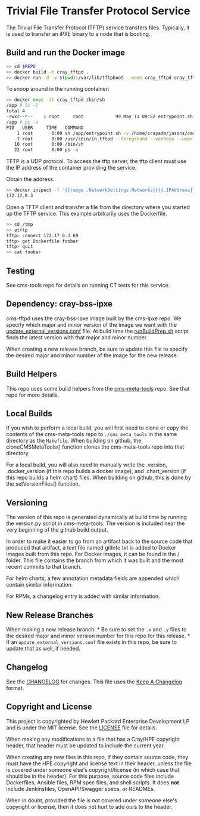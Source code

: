 # Trivial File Transfer Protocol Service

The Trivial File Transfer Protocol (TFTP) service transfers files.  Typically,
it is used to transfer an iPXE binary to a node that is booting.  

## Build and run the Docker image
```bash
>> cd $REPO
>> docker build -t cray_tftpd .
>> docker run -d -v $(pwd):/var/lib/tftpboot --name cray_tftpd cray_tftpd
```
To snoop around in the running container:
```bash
>> docker exec -it cray_tftpd /bin/sh
/app # ls -l
total 4
-rwxr--r--    1 root     root            99 May 11 09:52 entrypoint.sh
/app # ps -a
PID   USER     TIME   COMMAND
    1 root       0:00 sh /app/entrypoint.sh -v /home/crayadm/jasons/cms-tftpd:/var/lib/tftpboot
    7 root       0:00 /usr/sbin/in.tftpd --foreground --verbose --user root --secure /var/lib/tftpboot
   10 root       0:00 /bin/sh
   22 root       0:00 ps -a
```
TFTP is a UDP protocol.  To access the tftp server, the tftp client must use
the IP address of the container providing the service.

Obtain the address.
```bash
>> docker inspect -f '{{range .NetworkSettings.Networks}}{{.IPAddress}}{{end}}' cray_tftpd
172.17.0.3
```
Open a TFTP client and transfer a file from the directory where you started up 
the TFTP service.  This example arbitrarily uses the Dockerfile.
```bash
>> cd /tmp
>> atftp
tftp> connect 172.17.0.3 69
tftp> get Dockerfile foobar
tftp> quit
>> cat foobar
```

## Testing
See cms-tools repo for details on running CT tests for this service.

## Dependency: cray-bss-ipxe
cms-tftpd uses the cray-bss-ipxe image built by the cms-ipxe repo. 
We specify which major and minor version of the image we want with the 
[update_external_versions.conf](update_external_versions.conf) file.
At build time the [runBuildPrep.sh](runBuildPrep.sh) script finds the
latest version with that major and minor number.

When creating a new release branch, be sure to update this file to specify the
desired major and minor number of the image for the new release.

## Build Helpers
This repo uses some build helpers from the 
[cms-meta-tools](https://github.com/Cray-HPE/cms-meta-tools) repo. See that repo for more details.

## Local Builds
If you wish to perform a local build, you will first need to clone or copy the contents of the
cms-meta-tools repo to `./cms_meta_tools` in the same directory as the `Makefile`. When building
on github, the cloneCMSMetaTools() function clones the cms-meta-tools repo into that directory.

For a local build, you will also need to manually write the .version, .docker_version (if this repo
builds a docker image), and .chart_version (if this repo builds a helm chart) files. When building
on github, this is done by the setVersionFiles() function.

## Versioning
The version of this repo is generated dynamically at build time by running the version.py script in 
cms-meta-tools. The version is included near the very beginning of the github build output. 

In order to make it easier to go from an artifact back to the source code that produced that artifact,
a text file named gitInfo.txt is added to Docker images built from this repo. For Docker images,
it can be found in the / folder. This file contains the branch from which it was built and the most
recent commits to that branch. 

For helm charts, a few annotation metadata fields are appended which contain similar information.

For RPMs, a changelog entry is added with similar information.

## New Release Branches
When making a new release branch:
    * Be sure to set the `.x` and `.y` files to the desired major and minor version number for this repo for this release. 
    * If an `update_external_versions.conf` file exists in this repo, be sure to update that as well, if needed.

## Changelog

See the [CHANGELOG](CHANGELOG.md) for changes. This file uses the [Keep A Changelog](https://keepachangelog.com)
format.

## Copyright and License
This project is copyrighted by Hewlett Packard Enterprise Development LP and is under the MIT
license. See the [LICENSE](LICENSE) file for details.

When making any modifications to a file that has a Cray/HPE copyright header, that header
must be updated to include the current year.

When creating any new files in this repo, if they contain source code, they must have
the HPE copyright and license text in their header, unless the file is covered under
someone else's copyright/license (in which case that should be in the header). For this
purpose, source code files include Dockerfiles, Ansible files, RPM spec files, and shell
scripts. It does **not** include Jenkinsfiles, OpenAPI/Swagger specs, or READMEs.

When in doubt, provided the file is not covered under someone else's copyright or license, then
it does not hurt to add ours to the header.
